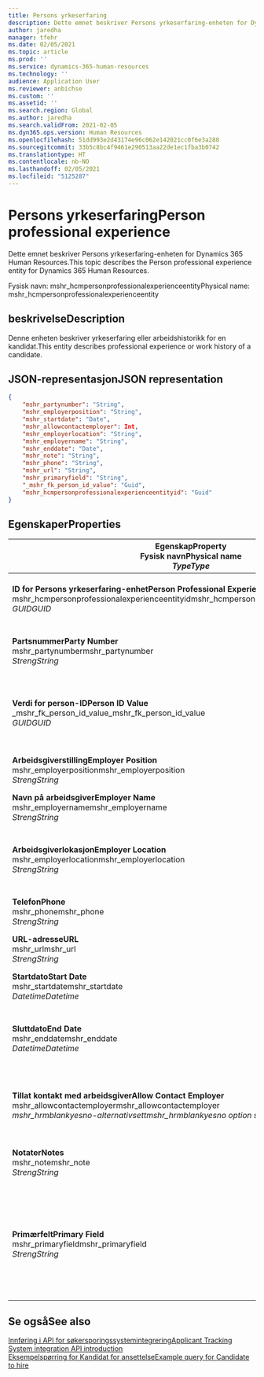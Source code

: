 ```yaml
---
title: Persons yrkeserfaring
description: Dette emnet beskriver Persons yrkeserfaring-enheten for Dynamics 365 Human Resources.
author: jaredha
manager: tfehr
ms.date: 02/05/2021
ms.topic: article
ms.prod: ''
ms.service: dynamics-365-human-resources
ms.technology: ''
audience: Application User
ms.reviewer: anbichse
ms.custom: ''
ms.assetid: ''
ms.search.region: Global
ms.author: jaredha
ms.search.validFrom: 2021-02-05
ms.dyn365.ops.version: Human Resources
ms.openlocfilehash: 51dd993e2d43174e96c062e142021cc0f6e3a288
ms.sourcegitcommit: 33b5c8bc4f9461e290513aa22de1ec1fba3b0742
ms.translationtype: HT
ms.contentlocale: nb-NO
ms.lasthandoff: 02/05/2021
ms.locfileid: "5125287"
---
```

# <a name="person-professional-experience"></a><span data-ttu-id="54a18-103">Persons yrkeserfaring</span><span class="sxs-lookup"><span data-stu-id="54a18-103">Person professional experience</span></span>

<span data-ttu-id="54a18-104">Dette emnet beskriver Persons yrkeserfaring-enheten for Dynamics 365 Human Resources.</span><span class="sxs-lookup"><span data-stu-id="54a18-104">This topic describes the Person professional experience entity for Dynamics 365 Human Resources.</span></span>

<span data-ttu-id="54a18-105">Fysisk navn: mshr_hcmpersonprofessionalexperienceentity</span><span class="sxs-lookup"><span data-stu-id="54a18-105">Physical name: mshr_hcmpersonprofessionalexperienceentity</span></span>

## <a name="description"></a><span data-ttu-id="54a18-106">beskrivelse</span><span class="sxs-lookup"><span data-stu-id="54a18-106">Description</span></span>

<span data-ttu-id="54a18-107">Denne enheten beskriver yrkeserfaring eller arbeidshistorikk for en kandidat.</span><span class="sxs-lookup"><span data-stu-id="54a18-107">This entity describes professional experience or work history of a candidate.</span></span>

## <a name="json-representation"></a><span data-ttu-id="54a18-108">JSON-representasjon</span><span class="sxs-lookup"><span data-stu-id="54a18-108">JSON representation</span></span>

```json
{
    "mshr_partynumber": "String",
    "mshr_employerposition": "String",
    "mshr_startdate": "Date",
    "mshr_allowcontactemployer": Int,
    "mshr_employerlocation": "String",
    "mshr_employername": "String",
    "mshr_enddate": "Date",
    "mshr_note": "String",
    "mshr_phone": "String",
    "mshr_url": "String",
    "mshr_primaryfield": "String",
    "_mshr_fk_person_id_value": "Guid",
    "mshr_hcmpersonprofessionalexperienceentityid": "Guid"
}
```

## <a name="properties"></a><span data-ttu-id="54a18-109">Egenskaper</span><span class="sxs-lookup"><span data-stu-id="54a18-109">Properties</span></span>

| <span data-ttu-id="54a18-110">Egenskap</span><span class="sxs-lookup"><span data-stu-id="54a18-110">Property</span></span><br><span data-ttu-id="54a18-111">**Fysisk navn**</span><span class="sxs-lookup"><span data-stu-id="54a18-111">**Physical name**</span></span><br><span data-ttu-id="54a18-112">**_Type_**</span><span class="sxs-lookup"><span data-stu-id="54a18-112">**_Type_**</span></span> | <span data-ttu-id="54a18-113">Bruk</span><span class="sxs-lookup"><span data-stu-id="54a18-113">Use</span></span> | <span data-ttu-id="54a18-114">beskrivelse</span><span class="sxs-lookup"><span data-stu-id="54a18-114">Description</span></span> |
| --- | --- | --- |
| <span data-ttu-id="54a18-115">**ID for Persons yrkeserfaring-enhet**</span><span class="sxs-lookup"><span data-stu-id="54a18-115">**Person Professional Experience Entity ID**</span></span><br><span data-ttu-id="54a18-116">mshr_hcmpersonprofessionalexperienceentityid</span><span class="sxs-lookup"><span data-stu-id="54a18-116">mshr_hcmpersonprofessionalexperienceentityid</span></span><br><span data-ttu-id="54a18-117">*GUID*</span><span class="sxs-lookup"><span data-stu-id="54a18-117">*GUID*</span></span> | <span data-ttu-id="54a18-118">Skrivebeskyttet</span><span class="sxs-lookup"><span data-stu-id="54a18-118">Read-only</span></span><br><span data-ttu-id="54a18-119">Obligatorisk</span><span class="sxs-lookup"><span data-stu-id="54a18-119">Required</span></span> | <span data-ttu-id="54a18-120">Systemgenerert unik identifikator for enhetsposten.</span><span class="sxs-lookup"><span data-stu-id="54a18-120">System-generated unique identifier for the entity record.</span></span> |
| <span data-ttu-id="54a18-121">**Partsnummer**</span><span class="sxs-lookup"><span data-stu-id="54a18-121">**Party Number**</span></span><br><span data-ttu-id="54a18-122">mshr_partynumber</span><span class="sxs-lookup"><span data-stu-id="54a18-122">mshr_partynumber</span></span><br><span data-ttu-id="54a18-123">*Streng*</span><span class="sxs-lookup"><span data-stu-id="54a18-123">*String*</span></span> | <span data-ttu-id="54a18-124">Lese/skrive</span><span class="sxs-lookup"><span data-stu-id="54a18-124">Read/write</span></span><br><span data-ttu-id="54a18-125">Obligatorisk</span><span class="sxs-lookup"><span data-stu-id="54a18-125">Required</span></span> | <span data-ttu-id="54a18-126">Unik identifikatoren for personposten for kandidaten.</span><span class="sxs-lookup"><span data-stu-id="54a18-126">Unique identifier of the person record for the candidate.</span></span> |
| <span data-ttu-id="54a18-127">**Verdi for person-ID**</span><span class="sxs-lookup"><span data-stu-id="54a18-127">**Person ID Value**</span></span><br><span data-ttu-id="54a18-128">_mshr_fk_person_id_value</span><span class="sxs-lookup"><span data-stu-id="54a18-128">_mshr_fk_person_id_value</span></span><br><span data-ttu-id="54a18-129">*GUID*</span><span class="sxs-lookup"><span data-stu-id="54a18-129">*GUID*</span></span> | <span data-ttu-id="54a18-130">Skrivebeskyttet</span><span class="sxs-lookup"><span data-stu-id="54a18-130">Read-only</span></span><br><span data-ttu-id="54a18-131">Obligatorisk</span><span class="sxs-lookup"><span data-stu-id="54a18-131">Required</span></span><br><span data-ttu-id="54a18-132">Sekundærnøkkel: mshr_dirpersonentityid i mshr_dirpersonentity</span><span class="sxs-lookup"><span data-stu-id="54a18-132">Foreign key: mshr_dirpersonentityid of mshr_dirpersonentity</span></span> | <span data-ttu-id="54a18-133">Systemgenerert unik identifikator for personenhetsposten.</span><span class="sxs-lookup"><span data-stu-id="54a18-133">System-generated unique identifier of the person entity record.</span></span> |
| <span data-ttu-id="54a18-134">**Arbeidsgiverstilling**</span><span class="sxs-lookup"><span data-stu-id="54a18-134">**Employer Position**</span></span><br><span data-ttu-id="54a18-135">mshr_employerposition</span><span class="sxs-lookup"><span data-stu-id="54a18-135">mshr_employerposition</span></span><br><span data-ttu-id="54a18-136">*Streng*</span><span class="sxs-lookup"><span data-stu-id="54a18-136">*String*</span></span> | <span data-ttu-id="54a18-137">Lese/skrive</span><span class="sxs-lookup"><span data-stu-id="54a18-137">Read/write</span></span><br><span data-ttu-id="54a18-138">Obligatorisk</span><span class="sxs-lookup"><span data-stu-id="54a18-138">Required</span></span> | <span data-ttu-id="54a18-139">Stillingstittelen til kandidaten under ansettelse.</span><span class="sxs-lookup"><span data-stu-id="54a18-139">The position title held by the candidate while under employment.</span></span> |
| <span data-ttu-id="54a18-140">**Navn på arbeidsgiver**</span><span class="sxs-lookup"><span data-stu-id="54a18-140">**Employer Name**</span></span><br><span data-ttu-id="54a18-141">mshr_employername</span><span class="sxs-lookup"><span data-stu-id="54a18-141">mshr_employername</span></span><br><span data-ttu-id="54a18-142">*Streng*</span><span class="sxs-lookup"><span data-stu-id="54a18-142">*String*</span></span> | <span data-ttu-id="54a18-143">Lese/skrive</span><span class="sxs-lookup"><span data-stu-id="54a18-143">Read/write</span></span><br><span data-ttu-id="54a18-144">Obligatorisk</span><span class="sxs-lookup"><span data-stu-id="54a18-144">Required</span></span> | <span data-ttu-id="54a18-145">Navnet på arbeidsgiveren.</span><span class="sxs-lookup"><span data-stu-id="54a18-145">The name of the employer.</span></span> |
| <span data-ttu-id="54a18-146">**Arbeidsgiverlokasjon**</span><span class="sxs-lookup"><span data-stu-id="54a18-146">**Employer Location**</span></span><br><span data-ttu-id="54a18-147">mshr_employerlocation</span><span class="sxs-lookup"><span data-stu-id="54a18-147">mshr_employerlocation</span></span><br><span data-ttu-id="54a18-148">*Streng*</span><span class="sxs-lookup"><span data-stu-id="54a18-148">*String*</span></span> | <span data-ttu-id="54a18-149">Lese/skrive</span><span class="sxs-lookup"><span data-stu-id="54a18-149">Read/write</span></span><br><span data-ttu-id="54a18-150">Valgfri</span><span class="sxs-lookup"><span data-stu-id="54a18-150">Optional</span></span> | <span data-ttu-id="54a18-151">Arbeidsgiverens lokasjon.</span><span class="sxs-lookup"><span data-stu-id="54a18-151">The employer’s location.</span></span> <span data-ttu-id="54a18-152">Maksimumslengde: 60.</span><span class="sxs-lookup"><span data-stu-id="54a18-152">Max length: 60.</span></span> <span data-ttu-id="54a18-153">Bestemt format er ikke definert eller nødvendig.</span><span class="sxs-lookup"><span data-stu-id="54a18-153">No specific format defined or required.</span></span> |
| <span data-ttu-id="54a18-154">**Telefon**</span><span class="sxs-lookup"><span data-stu-id="54a18-154">**Phone**</span></span><br><span data-ttu-id="54a18-155">mshr_phone</span><span class="sxs-lookup"><span data-stu-id="54a18-155">mshr_phone</span></span><br><span data-ttu-id="54a18-156">*Streng*</span><span class="sxs-lookup"><span data-stu-id="54a18-156">*String*</span></span> | <span data-ttu-id="54a18-157">Lese/skrive</span><span class="sxs-lookup"><span data-stu-id="54a18-157">Read/write</span></span><br><span data-ttu-id="54a18-158">Valgfri</span><span class="sxs-lookup"><span data-stu-id="54a18-158">Optional</span></span> | <span data-ttu-id="54a18-159">Arbeidsgiverens telefonnummer.</span><span class="sxs-lookup"><span data-stu-id="54a18-159">The employer’s phone number.</span></span> |
| <span data-ttu-id="54a18-160">**URL-adresse**</span><span class="sxs-lookup"><span data-stu-id="54a18-160">**URL**</span></span><br><span data-ttu-id="54a18-161">mshr_url</span><span class="sxs-lookup"><span data-stu-id="54a18-161">mshr_url</span></span><br><span data-ttu-id="54a18-162">*Streng*</span><span class="sxs-lookup"><span data-stu-id="54a18-162">*String*</span></span> | <span data-ttu-id="54a18-163">Lese/skrive</span><span class="sxs-lookup"><span data-stu-id="54a18-163">Read/write</span></span><br><span data-ttu-id="54a18-164">Valgfri</span><span class="sxs-lookup"><span data-stu-id="54a18-164">Optional</span></span> | <span data-ttu-id="54a18-165">URL-adressen til arbeidsgiverens webområde.</span><span class="sxs-lookup"><span data-stu-id="54a18-165">The URL of the employer’s website.</span></span> |
| <span data-ttu-id="54a18-166">**Startdato**</span><span class="sxs-lookup"><span data-stu-id="54a18-166">**Start Date**</span></span><br><span data-ttu-id="54a18-167">mshr_startdate</span><span class="sxs-lookup"><span data-stu-id="54a18-167">mshr_startdate</span></span><br><span data-ttu-id="54a18-168">*Datetime*</span><span class="sxs-lookup"><span data-stu-id="54a18-168">*Datetime*</span></span> | <span data-ttu-id="54a18-169">Lese/skrive</span><span class="sxs-lookup"><span data-stu-id="54a18-169">Read/write</span></span><br><span data-ttu-id="54a18-170">Obligatorisk</span><span class="sxs-lookup"><span data-stu-id="54a18-170">Required</span></span> | <span data-ttu-id="54a18-171">Startdatoen for kandidatens ansettelse.</span><span class="sxs-lookup"><span data-stu-id="54a18-171">The start date of the candidate’s employment.</span></span> |
| <span data-ttu-id="54a18-172">**Sluttdato**</span><span class="sxs-lookup"><span data-stu-id="54a18-172">**End Date**</span></span><br><span data-ttu-id="54a18-173">mshr_enddate</span><span class="sxs-lookup"><span data-stu-id="54a18-173">mshr_enddate</span></span><br><span data-ttu-id="54a18-174">*Datetime*</span><span class="sxs-lookup"><span data-stu-id="54a18-174">*Datetime*</span></span> | <span data-ttu-id="54a18-175">Lese/skrive</span><span class="sxs-lookup"><span data-stu-id="54a18-175">Read/write</span></span><br><span data-ttu-id="54a18-176">Valgfri</span><span class="sxs-lookup"><span data-stu-id="54a18-176">Optional</span></span> | <span data-ttu-id="54a18-177">Sluttdatoen for kandidatens ansettelse, eller null hvis kandidaten fremdeles er ansatt her.</span><span class="sxs-lookup"><span data-stu-id="54a18-177">The end date of the candidate’s employment, or null if the candidate is still employed here.</span></span> |
| <span data-ttu-id="54a18-178">**Tillat kontakt med arbeidsgiver**</span><span class="sxs-lookup"><span data-stu-id="54a18-178">**Allow Contact Employer**</span></span><br><span data-ttu-id="54a18-179">mshr_allowcontactemployer</span><span class="sxs-lookup"><span data-stu-id="54a18-179">mshr_allowcontactemployer</span></span><br><span data-ttu-id="54a18-180">*mshr_hrmblankyesno-alternativsett*</span><span class="sxs-lookup"><span data-stu-id="54a18-180">*mshr_hrmblankyesno option set*</span></span> | <span data-ttu-id="54a18-181">Lese/skrive</span><span class="sxs-lookup"><span data-stu-id="54a18-181">Read/write</span></span><br><span data-ttu-id="54a18-182">Valgfri</span><span class="sxs-lookup"><span data-stu-id="54a18-182">Optional</span></span> | <span data-ttu-id="54a18-183">Angir om kandidaten tillater kontakt med den forrige arbeidsgiveren.</span><span class="sxs-lookup"><span data-stu-id="54a18-183">Signifies whether the candidate allows contacting the previous employer.</span></span> |
| <span data-ttu-id="54a18-184">**Notater**</span><span class="sxs-lookup"><span data-stu-id="54a18-184">**Notes**</span></span><br><span data-ttu-id="54a18-185">mshr_note</span><span class="sxs-lookup"><span data-stu-id="54a18-185">mshr_note</span></span><br><span data-ttu-id="54a18-186">*Streng*</span><span class="sxs-lookup"><span data-stu-id="54a18-186">*String*</span></span> | <span data-ttu-id="54a18-187">Lese/skrive</span><span class="sxs-lookup"><span data-stu-id="54a18-187">Read/write</span></span><br><span data-ttu-id="54a18-188">Valgfri</span><span class="sxs-lookup"><span data-stu-id="54a18-188">Optional</span></span> | <span data-ttu-id="54a18-189">Merknader som skal brukes av rekrutteringsansvarlig eller ansettelsesansvarlig.</span><span class="sxs-lookup"><span data-stu-id="54a18-189">Notes for use by the recruiter or hiring manager.</span></span> |
| <span data-ttu-id="54a18-190">**Primærfelt**</span><span class="sxs-lookup"><span data-stu-id="54a18-190">**Primary Field**</span></span><br><span data-ttu-id="54a18-191">mshr_primaryfield</span><span class="sxs-lookup"><span data-stu-id="54a18-191">mshr_primaryfield</span></span><br><span data-ttu-id="54a18-192">*Streng*</span><span class="sxs-lookup"><span data-stu-id="54a18-192">*String*</span></span> | <span data-ttu-id="54a18-193">Skrivebeskyttet</span><span class="sxs-lookup"><span data-stu-id="54a18-193">Read-only</span></span><br><span data-ttu-id="54a18-194">Obligatorisk</span><span class="sxs-lookup"><span data-stu-id="54a18-194">Required</span></span> | <span data-ttu-id="54a18-195">Felt som brukes som en primær identifikator for enhetsposten.</span><span class="sxs-lookup"><span data-stu-id="54a18-195">Field used as a primary identifier of the entity record.</span></span> <span data-ttu-id="54a18-196">Kombinasjon av partsnummer, startdato, arbeidsgiverstilling og arbeidsgivernavn.</span><span class="sxs-lookup"><span data-stu-id="54a18-196">Combination of party number, start date, employer position, and employer name.</span></span> |

## <a name="see-also"></a><span data-ttu-id="54a18-197">Se også</span><span class="sxs-lookup"><span data-stu-id="54a18-197">See also</span></span>

[<span data-ttu-id="54a18-198">Innføring i API for søkersporingssystemintegrering</span><span class="sxs-lookup"><span data-stu-id="54a18-198">Applicant Tracking System integration API introduction</span></span>](hr-admin-integration-ats-api-introduction.md)<br>
[<span data-ttu-id="54a18-199">Eksempelspørring for Kandidat for ansettelse</span><span class="sxs-lookup"><span data-stu-id="54a18-199">Example query for Candidate to hire</span></span>](hr-admin-integration-ats-api-candidate-to-hire-example-query.md)

